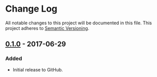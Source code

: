 # Change Log
All notable changes to this project will be documented in this file.
This project adheres to [Semantic Versioning](http://semver.org/).

## [0.1.0] - 2017-06-29
### Added
- Initial release to GitHub.

[0.1.0]: https://github.com/brightnucleus/keys/compare/v0.0.0...v0.1.0

